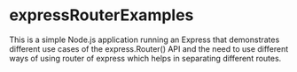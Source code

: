 # expressRouterExamples
This is a simple Node.js application running an Express that demonstrates different use cases of the express.Router() API and the need to use different ways of using router of express which helps in separating different routes.
